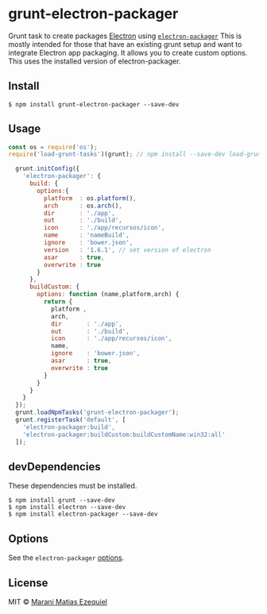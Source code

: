 # grunt-electron-packager 

Grunt task to create packages [Electron](http://electron.atom.io) using  [`electron-packager`](https://github.com/maxogden/electron-packager)
This is mostly intended for those that have an existing grunt setup and want to integrate Electron app packaging.
It allows you to create custom options.
This uses the installed version of electron-packager.

## Install

```
$ npm install grunt-electron-packager --save-dev
```

## Usage

```js
const os = require('os');
require('load-grunt-tasks')(grunt); // npm install --save-dev load-grunt-tasks

  grunt.initConfig({
    'electron-packager': {
      build: {
        options:{
          platform  : os.platform(),
          arch      : os.arch(),
          dir       : './app',
          out       : './build',
          icon      : './app/recursos/icon',
          name      : 'nameBuild',
          ignore    : 'bower.json',
          version   : '1.6.1', // set version of electron
          asar      : true,
          overwrite : true
        }
      },
      buildCustom: {
        options: function (name,platform,arch) {
          return {
            platform ,
            arch,
            dir       : './app',
            out       : './build',
            icon      : './app/recursos/icon',
            name,
            ignore    : 'bower.json',
            asar      : true,
            overwrite : true
          }
        }
      }
    }
  });
  grunt.loadNpmTasks('grunt-electron-packager');
  grunt.registerTask('default', [
    'electron-packager:build',
    'electron-packager:buildCustom:buildCustomName:win32:all'
  ]);
```

## devDependencies

These dependencies must be installed.

```
$ npm install grunt --save-dev
$ npm install electron --save-dev
$ npm install electron-packager --save-dev
```

## Options

See the `electron-packager` [options](https://github.com/maxogden/electron-packager#usage).

## License

MIT © [Marani Matias Ezequiel](maranimatias@gmail.com)
